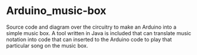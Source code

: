 # Arduino_music-box
Source code and diagram over the circuitry to make an Arduino into a simple music box. A tool written in Java is included that can translate music notation into code that can inserted to the Arduino code to play that particular song on the music box.
